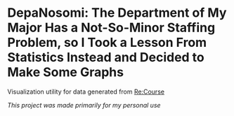 # DepaNosomi: The Department of My Major Has a Not-So-Minor Staffing Problem, so I Took a Lesson From Statistics Instead and Decided to Make Some Graphs

Visualization utility for data generated from [Re:Course](https://github.com/b-low/ReCourse)

*This project was made primarily for my personal use*
